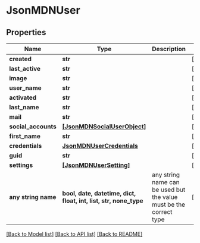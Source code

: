 # JsonMDNUser


## Properties
Name | Type | Description | Notes
------------ | ------------- | ------------- | -------------
**created** | **str** |  | [optional] 
**last_active** | **str** |  | [optional] 
**image** | **str** |  | [optional] 
**user_name** | **str** |  | [optional] 
**activated** | **str** |  | [optional] 
**last_name** | **str** |  | [optional] 
**mail** | **str** |  | [optional] 
**social_accounts** | [**[JsonMDNSocialUserObject]**](JsonMDNSocialUserObject.md) |  | [optional] 
**first_name** | **str** |  | [optional] 
**credentials** | [**JsonMDNUserCredentials**](JsonMDNUserCredentials.md) |  | [optional] 
**guid** | **str** |  | [optional] 
**settings** | [**[JsonMDNUserSetting]**](JsonMDNUserSetting.md) |  | [optional] 
**any string name** | **bool, date, datetime, dict, float, int, list, str, none_type** | any string name can be used but the value must be the correct type | [optional]

[[Back to Model list]](../README.md#documentation-for-models) [[Back to API list]](../README.md#documentation-for-api-endpoints) [[Back to README]](../README.md)


